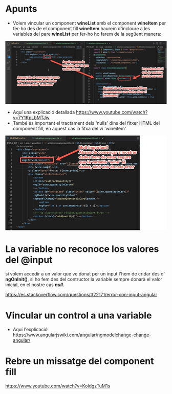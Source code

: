 # Apunts
* Volem vincular un component **wineList** amb el component **wineItem** per fer-ho des de el component fill **wineItem** haurem d'incloure a les variables del pare  **wineList** per fer-ho ho farem de la següent manera:

![Vincular components](PEC4_Ej7/img/passarVariableComponentPareAComponentFill.jpg)

* Aquí una explicació detallada https://www.youtube.com/watch?v=7Y1KpLbMTJw
* També és important el tractament dels 'nulls' dins del fitxer HTML del component fill, en aquest cas la fitxa del vi 'wineitem'

![tractament null](PEC4_Ej7/img/objectNULL.jpg)

# La variable no reconoce los valores del @input
si volem accedir a un valor que ve donat per un input l'hem de cridar des d' **ngOnInit()**, si ho fem des del contructor la variable sempre donarà el valor inicial, en el nostre cas ***null***.

https://es.stackoverflow.com/questions/322171/error-con-input-angular


# Vincular un control a una variable


* Aquí l'explicació 
  https://www.angularjswiki.com/angular/ngmodelchange-change-angular/

# Rebre un missatge del component fill

https://www.youtube.com/watch?v=KoldgzTuM1s

